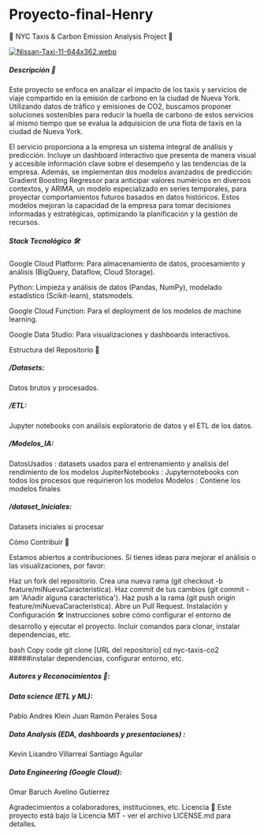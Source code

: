 # Proyecto-final-Henry

🚕 NYC Taxis & Carbon Emission Analysis Project 🌱

[![Nissan-Taxi-11-644x362.webp](https://i.postimg.cc/Vkjtpg7n/Nissan-Taxi-11-644x362.webp)](https://postimg.cc/G4m9sFnm)

##### Descripción 📝
Este proyecto se enfoca en analizar el impacto de los taxis y servicios de viaje compartido en la emisión de carbono en la ciudad de Nueva York. Utilizando datos de tráfico y emisiones de CO2, buscamos proponer soluciones sostenibles para reducir la huella de carbono de estos servicios al mismo tiempo que se evalua la adquisicion de una flota de taxis en la ciudad de Nueva York.

El servicio proporciona a la empresa un sistema integral de análisis y predicción. Incluye un dashboard interactivo que presenta de manera visual y accesible información clave sobre el desempeño y las tendencias de la empresa. Además, se implementan dos modelos avanzados de predicción: Gradient Boosting Regressor para anticipar valores numéricos en diversos contextos, y ARIMA, un modelo especializado en series temporales, para proyectar comportamientos futuros basados en datos históricos. Estos modelos mejoran la capacidad de la empresa para tomar decisiones informadas y estratégicas, optimizando la planificación y la gestión de recursos.

##### Stack Tecnológico 🛠️
Google Cloud Platform: Para almacenamiento de datos, procesamiento y análisis (BigQuery, Dataflow, Cloud Storage).

Python: Limpieza y análisis de datos (Pandas, NumPy), modelado estadístico (Scikit-learn), statsmodels.

Google Cloud Function: Para el deployment de los modelos de machine learning.

Google Data Studio: Para visualizaciones y dashboards interactivos.

Estructura del Repositorio 📂

##### /Datasets:
Datos brutos y procesados.

##### /ETL: 
Jupyter notebooks con análisis exploratorio de datos y el ETL de los datos.

##### /Modelos_IA: 
  DatosUsados : datasets usados para el entrenamiento y analisis del rendimiento de los modelos
  JupiterNotebooks : Jupyternotebooks con todos los procesos que requirieron los modelos
  Modelos : Contiene los modelos finales

##### /dataset_Iniciales: 
Datasets iniciales si procesar

Cómo Contribuir 👥

Estamos abiertos a contribuciones. Si tienes ideas para mejorar el análisis o las visualizaciones, por favor:

Haz un fork del repositorio.
Crea una nueva rama (git checkout -b feature/miNuevaCaracteristica).
Haz commit de tus cambios (git commit -am 'Añadir alguna característica').
Haz push a la rama (git push origin feature/miNuevaCaracteristica).
Abre un Pull Request.
Instalación y Configuración 🛠️
Instrucciones sobre cómo configurar el entorno de desarrollo y ejecutar el proyecto. Incluir comandos para clonar, instalar dependencias, etc.

bash
Copy code
git clone [URL del repositorio]
cd nyc-taxis-co2
#####instalar dependencias, configurar entorno, etc.

##### Autores y Reconocimientos 🌟:

##### Data science (ETL y ML):
Pablo Andres Klein
Juan Ramón Perales Sosa

##### Data Analysis (EDA, dashboards y presentaciones) :
Kevin Lisandro Villarreal
Santiago Aguilar

##### Data Engineering (Google Cloud):
Omar Baruch Avelino Gutierrez

Agradecimientos a colaboradores, instituciones, etc.
Licencia 📄
Este proyecto está bajo la Licencia MIT - ver el archivo LICENSE.md para detalles.
